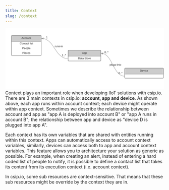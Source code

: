 ```yaml
---
title: Context
slug: /context
---
```


![Example banner](./assets/context.png)
Context plays an important role when developing IIoT solutions with csip.io. There are 3 main contexts in csip.io: **account, app and device**. As shown above, each app runs within account context; each device might operate within app context. Sometimes we describe the relationship between account and app as "app A is deployed into account B" or "app A runs in account B"; the relationship between app and device as "device D is plugged into app A".

Each context has its own variables that are shared with entities running within this context. Apps can automatically access to account context variables, similarly, devices can access both to app and account context variables. This feature allows you to architecture your solution as generic as possible. For example, when creating an alert, instead of entering a hard coded list of people to notify, it is possible to define a contact list that takes its content from its execution context (i.e. account context).

In csip.io, some sub resources are context-sensitive. That means that these sub resources might be override by the context they are in.